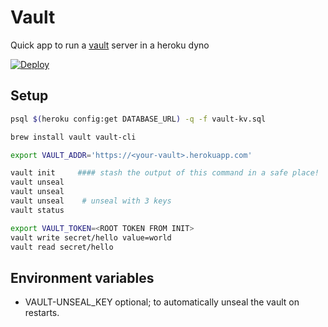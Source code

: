 # Vault

Quick app to run a [vault](https://www.vaultproject.io) server in a heroku dyno 

[![Deploy](https://www.herokucdn.com/deploy/button.svg)](https://heroku.com/deploy)


## Setup 
```bash 
psql $(heroku config:get DATABASE_URL) -q -f vault-kv.sql

brew install vault vault-cli

export VAULT_ADDR='https://<your-vault>.herokuapp.com'

vault init     #### stash the output of this command in a safe place!
vault unseal
vault unseal
vault unseal    # unseal with 3 keys
vault status

export VAULT_TOKEN=<ROOT TOKEN FROM INIT>
vault write secret/hello value=world
vault read secret/hello

```


## Environment variables
- VAULT-UNSEAL_KEY optional; to automatically unseal the vault on restarts. 

